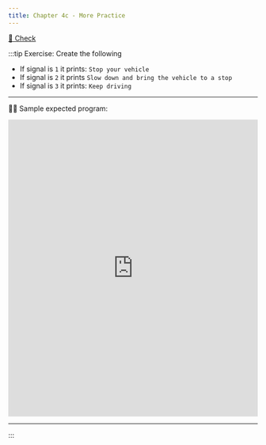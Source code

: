 ```yaml
---
title: Chapter 4c - More Practice
---
```


[👀 Check](https://learn2codelive.com/courses/107/pages/lesson-4-learning-activities-e1-introduce-if-else-if-else-conditional?module_item_id=9117)

:::tip Exercise: Create the following

- If signal is `1` it prints: `Stop your vehicle`
- If signal is `2` it prints `Slow down and bring the vehicle to a stop`
- If signal is `3` it prints: `Keep driving`



***

🙋‍♀️ Sample expected program:

<iframe src="https://trinket.io/embed/java/fa526d2828?toggleCode=true" width="100%" height="600" frameborder="0" marginwidth="0" marginheight="0" allowfullscreen></iframe>

***


:::
